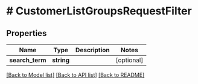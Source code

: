 # # CustomerListGroupsRequestFilter


## Properties 


Name | Type | Description | Notes
------------ | ------------- | ------------- | -------------
**search_term**| **string** |   | [optional]


[[Back to Model list]](../../README.md#models) [[Back to API list]](../../README.md#endpoints) [[Back to README]](../../README.md)

